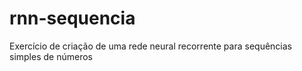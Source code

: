 # rnn-sequencia
Exercício de criação de uma rede neural recorrente para sequências simples de números
